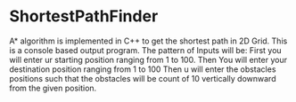 # ShortestPathFinder
A* algorithm is implemented in C++ to get the shortest path in 2D Grid.
This is a console based output program.
The pattern of Inputs will be: First you will enter ur starting position ranging from 1 to 100.
Then You will enter your destination position ranging from 1 to 100
Then u will enter the obstacles positions such that the obstacles will be count of 10 vertically downward from the given position.
